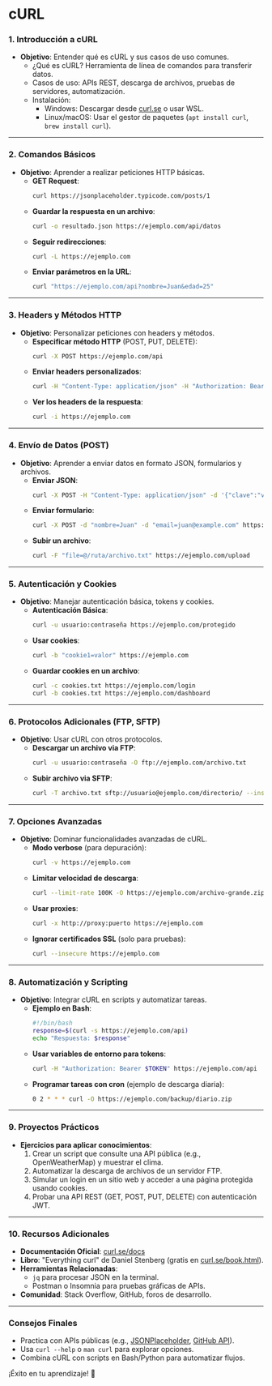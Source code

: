 # cURL

### **1. Introducción a cURL**
- **Objetivo**: Entender qué es cURL y sus casos de uso comunes.
  - ¿Qué es cURL? Herramienta de línea de comandos para transferir datos.
  - Casos de uso: APIs REST, descarga de archivos, pruebas de servidores, automatización.
  - Instalación:
    - Windows: Descargar desde [curl.se](https://curl.se) o usar WSL.
    - Linux/macOS: Usar el gestor de paquetes (`apt install curl`, `brew install curl`).

---

### **2. Comandos Básicos**
- **Objetivo**: Aprender a realizar peticiones HTTP básicas.
  - **GET Request**:
    ```bash
    curl https://jsonplaceholder.typicode.com/posts/1
    ```
  - **Guardar la respuesta en un archivo**:
    ```bash
    curl -o resultado.json https://ejemplo.com/api/datos
    ```
  - **Seguir redirecciones**:
    ```bash
    curl -L https://ejemplo.com
    ```
  - **Enviar parámetros en la URL**:
    ```bash
    curl "https://ejemplo.com/api?nombre=Juan&edad=25"
    ```

---

### **3. Headers y Métodos HTTP**
- **Objetivo**: Personalizar peticiones con headers y métodos.
  - **Especificar método HTTP** (POST, PUT, DELETE):
    ```bash
    curl -X POST https://ejemplo.com/api
    ```
  - **Enviar headers personalizados**:
    ```bash
    curl -H "Content-Type: application/json" -H "Authorization: Bearer token" https://ejemplo.com
    ```
  - **Ver los headers de la respuesta**:
    ```bash
    curl -i https://ejemplo.com
    ```

---

### **4. Envío de Datos (POST)**
- **Objetivo**: Aprender a enviar datos en formato JSON, formularios y archivos.
  - **Enviar JSON**:
    ```bash
    curl -X POST -H "Content-Type: application/json" -d '{"clave":"valor"}' https://ejemplo.com/api
    ```
  - **Enviar formulario**:
    ```bash
    curl -X POST -d "nombre=Juan" -d "email=juan@example.com" https://ejemplo.com/form
    ```
  - **Subir un archivo**:
    ```bash
    curl -F "file=@/ruta/archivo.txt" https://ejemplo.com/upload
    ```

---

### **5. Autenticación y Cookies**
- **Objetivo**: Manejar autenticación básica, tokens y cookies.
  - **Autenticación Básica**:
    ```bash
    curl -u usuario:contraseña https://ejemplo.com/protegido
    ```
  - **Usar cookies**:
    ```bash
    curl -b "cookie1=valor" https://ejemplo.com
    ```
  - **Guardar cookies en un archivo**:
    ```bash
    curl -c cookies.txt https://ejemplo.com/login
    curl -b cookies.txt https://ejemplo.com/dashboard
    ```

---

### **6. Protocolos Adicionales (FTP, SFTP)**
- **Objetivo**: Usar cURL con otros protocolos.
  - **Descargar un archivo via FTP**:
    ```bash
    curl -u usuario:contraseña -O ftp://ejemplo.com/archivo.txt
    ```
  - **Subir archivo via SFTP**:
    ```bash
    curl -T archivo.txt sftp://usuario@ejemplo.com/directorio/ --insecure
    ```

---

### **7. Opciones Avanzadas**
- **Objetivo**: Dominar funcionalidades avanzadas de cURL.
  - **Modo verbose** (para depuración):
    ```bash
    curl -v https://ejemplo.com
    ```
  - **Limitar velocidad de descarga**:
    ```bash
    curl --limit-rate 100K -O https://ejemplo.com/archivo-grande.zip
    ```
  - **Usar proxies**:
    ```bash
    curl -x http://proxy:puerto https://ejemplo.com
    ```
  - **Ignorar certificados SSL** (solo para pruebas):
    ```bash
    curl --insecure https://ejemplo.com
    ```

---

### **8. Automatización y Scripting**
- **Objetivo**: Integrar cURL en scripts y automatizar tareas.
  - **Ejemplo en Bash**:
    ```bash
    #!/bin/bash
    response=$(curl -s https://ejemplo.com/api)
    echo "Respuesta: $response"
    ```
  - **Usar variables de entorno para tokens**:
    ```bash
    curl -H "Authorization: Bearer $TOKEN" https://ejemplo.com/api
    ```
  - **Programar tareas con cron** (ejemplo de descarga diaria):
    ```bash
    0 2 * * * curl -O https://ejemplo.com/backup/diario.zip
    ```

---

### **9. Proyectos Prácticos**
- **Ejercicios para aplicar conocimientos**:
  1. Crear un script que consulte una API pública (e.g., OpenWeatherMap) y muestrar el clima.
  2. Automatizar la descarga de archivos de un servidor FTP.
  3. Simular un login en un sitio web y acceder a una página protegida usando cookies.
  4. Probar una API REST (GET, POST, PUT, DELETE) con autenticación JWT.

---

### **10. Recursos Adicionales**
- **Documentación Oficial**: [curl.se/docs](https://curl.se/docs/)
- **Libro**: "Everything curl" de Daniel Stenberg (gratis en [curl.se/book.html](https://curl.se/book.html)).
- **Herramientas Relacionadas**:
  - `jq` para procesar JSON en la terminal.
  - Postman o Insomnia para pruebas gráficas de APIs.
- **Comunidad**: Stack Overflow, GitHub, foros de desarrollo.

---

### **Consejos Finales**
- Practica con APIs públicas (e.g., [JSONPlaceholder](https://jsonplaceholder.typicode.com/), [GitHub API](https://docs.github.com/es/rest)).
- Usa `curl --help` o `man curl` para explorar opciones.
- Combina cURL con scripts en Bash/Python para automatizar flujos.

¡Éxito en tu aprendizaje! 🚀
